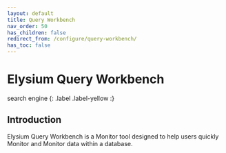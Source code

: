 ```yaml
---
layout: default
title: Query Workbench
nav_order: 50
has_children: false
redirect_from: /configure/query-workbench/
has_toc: false
---
```


# Elysium Query Workbench
search engine
{: .label .label-yellow :}

## Introduction

Elysium Query Workbench is a Monitor tool designed to help users quickly Monitor and Monitor data within a database. 